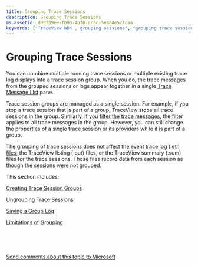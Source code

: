 ```yaml
---
title: Grouping Trace Sessions
description: Grouping Trace Sessions
ms.assetid: dd9f39ee-fb93-4bf8-ac5c-5e884e57fcaa
keywords: ["TraceView WDK , grouping sessions", "grouping trace sessions", "trace sessions WDK , groups", "multiple trace sessions WDK TraceView"]
---
```


# Grouping Trace Sessions


You can combine multiple running trace sessions or multiple existing trace log displays into a trace session group. When you do, the trace messages from the grouped sessions or logs appear together in a single [Trace Message List](trace-message-lists.md) pane.

Trace session groups are managed as a single session. For example, if you stop a trace session that is part of a group, TraceView stops all trace sessions in the group. Similarly, if you [filter the trace messages](filtering-trace-messages.md), the filter applies to all trace messages in the group. However, you can still change the properties of a single trace session or its providers while it is part of a group.

The grouping of trace sessions does not affect the [event trace log (.etl) files](trace-log.md), the TraceView listing (.out) files, or the TraceView summary (.sum) files for the trace sessions. Those files record data from each session as though the sessions were not grouped.

This section includes:

[Creating Trace Session Groups](creating-trace-session-groups.md)

[Ungrouping Trace Sessions](ungrouping-trace-sessions.md)

[Saving a Group Log](saving-a-group-log.md)

[Limitations of Grouping](limitations-of-grouping.md)

 

 

[Send comments about this topic to Microsoft](mailto:wsddocfb@microsoft.com?subject=Documentation%20feedback%20[devtest\devtest]:%20Grouping%20Trace%20Sessions%20%20RELEASE:%20%2811/17/2016%29&body=%0A%0APRIVACY%20STATEMENT%0A%0AWe%20use%20your%20feedback%20to%20improve%20the%20documentation.%20We%20don't%20use%20your%20email%20address%20for%20any%20other%20purpose,%20and%20we'll%20remove%20your%20email%20address%20from%20our%20system%20after%20the%20issue%20that%20you're%20reporting%20is%20fixed.%20While%20we're%20working%20to%20fix%20this%20issue,%20we%20might%20send%20you%20an%20email%20message%20to%20ask%20for%20more%20info.%20Later,%20we%20might%20also%20send%20you%20an%20email%20message%20to%20let%20you%20know%20that%20we've%20addressed%20your%20feedback.%0A%0AFor%20more%20info%20about%20Microsoft's%20privacy%20policy,%20see%20http://privacy.microsoft.com/default.aspx. "Send comments about this topic to Microsoft")




